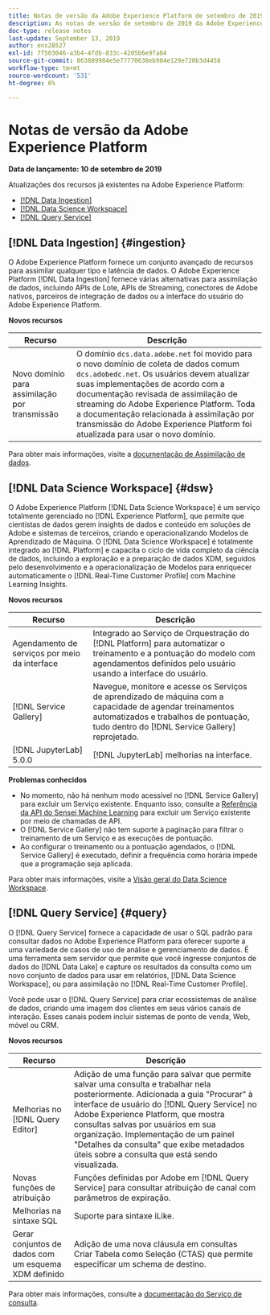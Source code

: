 ```yaml
---
title: Notas de versão da Adobe Experience Platform de setembro de 2019
description: As notas de versão de setembro de 2019 da Adobe Experience Platform.
doc-type: release notes
last-update: September 13, 2019
author: ens28527
exl-id: 7f503046-a3b4-4fdb-833c-4205b6e9fa04
source-git-commit: 863889984e5e77770638eb984e129e720b3d4458
workflow-type: tm+mt
source-wordcount: '531'
ht-degree: 6%

---
```


# Notas de versão da Adobe Experience Platform

**Data de lançamento: 10 de setembro de 2019**

Atualizações dos recursos já existentes na Adobe Experience Platform:

* [[!DNL Data Ingestion]](#ingestion)
* [[!DNL Data Science Workspace]](#dsw)
* [[!DNL Query Service]](#query)

## [!DNL Data Ingestion] {#ingestion}

O Adobe Experience Platform fornece um conjunto avançado de recursos para assimilar qualquer tipo e latência de dados. O Adobe Experience Platform [!DNL Data Ingestion] fornece várias alternativas para assimilação de dados, incluindo APIs de Lote, APIs de Streaming, conectores de Adobe nativos, parceiros de integração de dados ou a interface do usuário do Adobe Experience Platform.

**Novos recursos**

| Recurso | Descrição |
| ----------- | ---------- |
| Novo domínio para assimilação por transmissão | O domínio `dcs.data.adobe.net` foi movido para o novo domínio de coleta de dados comum `dcs.adobedc.net`. Os usuários devem atualizar suas implementações de acordo com a documentação revisada de assimilação de streaming do Adobe Experience Platform. Toda a documentação relacionada à assimilação por transmissão do Adobe Experience Platform foi atualizada para usar o novo domínio. |

Para obter mais informações, visite a [documentação de Assimilação de dados](../../ingestion/home.md).

## [!DNL Data Science Workspace] {#dsw}

O Adobe Experience Platform [!DNL Data Science Workspace] é um serviço totalmente gerenciado no [!DNL Experience Platform], que permite que cientistas de dados gerem insights de dados e conteúdo em soluções de Adobe e sistemas de terceiros, criando e operacionalizando Modelos de Aprendizado de Máquina. O [!DNL Data Science Workspace] é totalmente integrado ao [!DNL Platform] e capacita o ciclo de vida completo da ciência de dados, incluindo a exploração e a preparação de dados XDM, seguidos pelo desenvolvimento e a operacionalização de Modelos para enriquecer automaticamente o [!DNL Real-Time Customer Profile] com Machine Learning Insights.

**Novos recursos**

| Recurso | Descrição |
| -----------| ---------- |
| Agendamento de serviços por meio da interface | Integrado ao Serviço de Orquestração do [!DNL Platform] para automatizar o treinamento e a pontuação do modelo com agendamentos definidos pelo usuário usando a interface do usuário. |
| [!DNL Service Gallery] | Navegue, monitore e acesse os Serviços de aprendizado de máquina com a capacidade de agendar treinamentos automatizados e trabalhos de pontuação, tudo dentro do [!DNL Service Gallery] reprojetado. |
| [!DNL JupyterLab] 5.0.0 | [!DNL JupyterLab] melhorias na interface. |

**Problemas conhecidos**

* No momento, não há nenhum modo acessível no [!DNL Service Gallery] para excluir um Serviço existente. Enquanto isso, consulte a [Referência da API do Sensei Machine Learning](https://developer.adobe.com/experience-platform-apis/references/sensei-machine-learning/) para excluir um Serviço existente por meio de chamadas de API.
* O [!DNL Service Gallery] não tem suporte à paginação para filtrar o treinamento de um Serviço e as execuções de pontuação.
* Ao configurar o treinamento ou a pontuação agendados, o [!DNL Service Gallery] é executado, definir a frequência como horária impede que a programação seja aplicada.

Para obter mais informações, visite a [Visão geral do Data Science Workspace](../../data-science-workspace/home.md).

## [!DNL Query Service] {#query}

O [!DNL Query Service] fornece a capacidade de usar o SQL padrão para consultar dados no Adobe Experience Platform para oferecer suporte a uma variedade de casos de uso de análise e gerenciamento de dados. É uma ferramenta sem servidor que permite que você ingresse conjuntos de dados do [!DNL Data Lake] e capture os resultados da consulta como um novo conjunto de dados para usar em relatórios, [!DNL Data Science Workspace], ou para assimilação no [!DNL Real-Time Customer Profile].

Você pode usar o [!DNL Query Service] para criar ecossistemas de análise de dados, criando uma imagem dos clientes em seus vários canais de interação. Esses canais podem incluir sistemas de ponto de venda, Web, móvel ou CRM.

**Novos recursos**

| Recurso | Descrição |
| -----------| ---------- |
| Melhorias no [!DNL Query Editor] | Adição de uma função para salvar que permite salvar uma consulta e trabalhar nela posteriormente. Adicionada a guia &quot;Procurar&quot; à interface de usuário do [!DNL Query Service] no Adobe Experience Platform, que mostra consultas salvas por usuários em sua organização. Implementação de um painel &quot;Detalhes da consulta&quot; que exibe metadados úteis sobre a consulta que está sendo visualizada. |
| Novas funções de atribuição | Funções definidas por Adobe em [!DNL Query Service] para consultar atribuição de canal com parâmetros de expiração. |
| Melhorias na sintaxe SQL | Suporte para sintaxe iLike. |
| Gerar conjuntos de dados com um esquema XDM definido | Adição de uma nova cláusula em consultas Criar Tabela como Seleção (CTAS) que permite especificar um schema de destino. |

Para obter mais informações, consulte a [documentação do Serviço de consulta](../../query-service/home.md).
